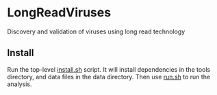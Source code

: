 LongReadViruses
===============

Discovery and validation of viruses using long read technology

Install
-------

Run the top-level [install.sh][1] script.
It will install dependencies in the tools directory,
and data files in the data directory.
Then use [run.sh][2] to run the analysis.

[1]: install.sh
[2]: run.sh
